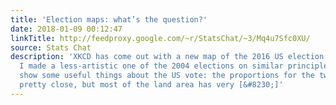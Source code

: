 ```yaml
---
title: 'Election maps: what’s the question?'
date: 2018-01-09 00:12:47
linkTitle: http://feedproxy.google.com/~r/StatsChat/~3/Mq4u7Sfc0XU/
source: Stats Chat
description: 'XKCD has come out with a new map of the 2016 US election In about 2008
  I made a less-artistic one of the 2004 elections on similar principles These maps
  show some useful things about the US vote: the proportions for the two parties are
  pretty close, but most of the land area has very [&#8230;]'
---
```

